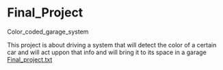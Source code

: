# Final_Project
Color_coded_garage_system


This project is about driving a system that will detect the color of a certain car and will act uppon that info and will bring it to its 
space in a garage
[Final_project.txt](https://github.com/GRMLJE/Final_Project/files/10098608/Final_project.txt)
